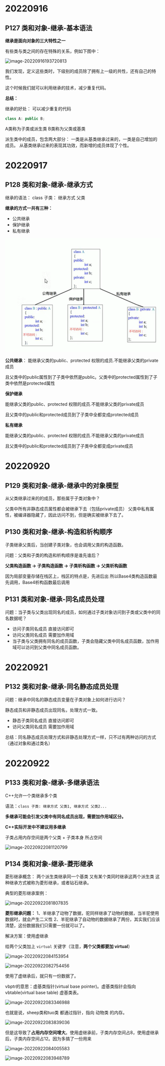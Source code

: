 # 20220916

## P127 类和对象-继承-基本语法

**继承是面向对象的三大特性之一**

有些类与类之间的存在特殊的关系，例如下图中：

![image-20220916193720813](F:\workspace\c++\learnCPrime\文档\继承.assets\image-20220916193720813.png)

我们发现，定义这些类时，下级别的成员除了拥有上一级的共性，还有自己的特性。

这个时候我们就可以利用继承的技术，减少重复代码。

**总结：**

继承的好处： 可以减少重复的代码

```c++
class A: public B;
```
A类称为子类或派生类
B类称为父类或基类

派生类中的成员，包含两大部分：
一类是从基类继承过来的，一类是自己增加的成员。
从基类继承过来的表现其功效，而新增的成员体现了个性。

# 20220917

## P128 类和对象-继承-继承方式

继承的语法： class 子类： 继承方式 父类

**继承的方式一共有三种：**

- 公共继承
- 保护继承
- 私有继承

![QQ图片20220917073446](./继承.assets/QQ图片20220917073446.png)

**公共继承**：
能继承父类的public、protected 权限的成员.不能继承父类的private成员

且父类中的public属性到了子类中依然是public。父类中的protected属性到了子类中依然是protected属性

**保护继承**

能继承父类的public、protected 权限的成员.不能继承父类的private成员

且父类中的public和protected成员到了子类中全都变成protected成员

**私有继承**

能继承父类的public、protected 权限的成员.不能继承父类的private成员

且父类中的public和protected成员到了子类中全都变成private成员

# 20220920

## P129 类和对象-继承-继承中的对象模型

从父类继承过来的的成员，那些属于子类对象中？

父类中所有非静态成员属性都会被继承下去（包括private成员）
父类中私有属性，被编译器隐藏了，因此访问不到，但是确实被继承下去了。

## P130 类和对象-继承-构造和析构顺序

子类继承父类后，当创建子类对象，也会调用父类的构造函数。

问题：父类和子类的构造和析构顺序是谁先谁后？

**父类构造函数 -> 子类构造函数 -> 子类析构函数 -> 父类析构函数**

因为局部变量存储在栈区上，栈区的特点是，先进后出
所以Base4类构造函数最先调用，Base4析构函数最后调用

## P131 类和对象-继承-同名成员处理

问题：当子类与父类出现同名的成员，如何通过子类对象访问到子类或父类中的同名数据呢？

- 访问子类同名成员 直接访问即可
- 访问父类同名成员 需要加作用域
- 当子类与父类拥有同名的成员函数，子类会隐藏父类中同名成员函数，加作用域可以访问到父类中同名成员函数。



# 20220921

## P132 类和对象-继承-同名静态成员处理

问题：继承中同名的静态成员变量在子类对象上如何进行访问？

静态成员和非静态成员出现同名，处理方式一致。

- 静态子类同名成员 直接访问即可
- 访问父类同名成员 需要加作用域

总结：同名静态成员处理方式和非静态处理方式一样，只不过有两种访问的方式（通过对象和通过类名）

# 20220922

## P133 类和对象-继承-多继承语法

C++允许一个类继承多个类

语法：`class 子类: 继承方式 父类1, 继承方式 父类2...`

**多继承可能会引发父类中有同名成员出现，需要加作用域区分。**

**C++实际开发中不建议用多继承**



子类占用内存空间是两个父类 + 子类本身 所占空间

![image-20220922081120799](F:\workspace\c++\learnCPrime\文档\继承.assets\image-20220922081120799.png)

## P134 类和对象-继承-菱形继承

菱形继承概念：
两个派生类继承同一个基类
又有某个类同时继承这两个派生类
这种继承方式被称为菱形继承，或者钻石继承。

典型的菱形继承案例：

![image-20220922081807835](F:\workspace\c++\learnCPrime\文档\继承.assets\image-20220922081807835.png)

**菱形继承问题：**
1、羊继承了动物了数据，驼同样继承了动物的数据，当羊驼使用数据时，就会产生二义性
2、羊驼继承了自动物的数据继承了两份，其实我们应该清楚，这份数据我们只需要一份就可以了。



解决方案：使用虚继承

给两个父类加上 `virtual` 关键字（注意，**两个父类都要加 virtual**）

![image-20220922084153954](F:\workspace\c++\learnCPrime\文档\继承.assets\image-20220922084153954.png)

![image-20220922082754456](F:\workspace\c++\learnCPrime\文档\继承.assets\image-20220922082754456.png)

使用了虚继承后，就只有一份数据了。

vbptr的意思：虚基类指针(virtual base  pointer)。虚基类指针会指向 vbtable(virtual base table) 虚基类表。

![image-20220922083346988](F:\workspace\c++\learnCPrime\文档\继承.assets\image-20220922083346988.png)

也就是说，sheep类和tuo类 都通过指针，指向 动物类 的内存。

![image-20220922083839036](F:\workspace\c++\learnCPrime\文档\继承.assets\image-20220922083839036.png)

但是这导致了**占用内存空间增大**。使用虚继承前，子类内存空间占8，使用虚继承后，子类内存空间占12。因为多搞了一份用来

![image-20220922084005583](F:\workspace\c++\learnCPrime\文档\继承.assets\image-20220922084005583.png)

![image-20220922083948789](F:\workspace\c++\learnCPrime\文档\继承.assets\image-20220922083948789.png)

